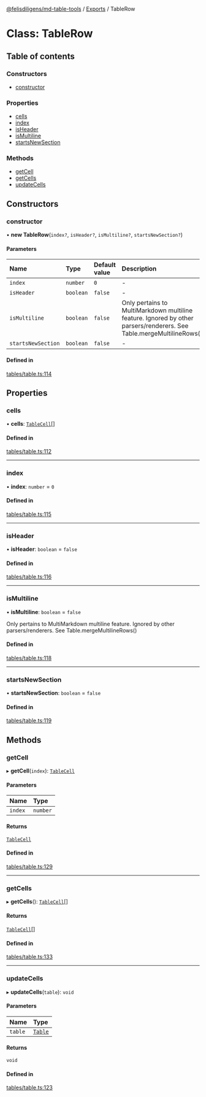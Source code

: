 [@felisdiligens/md-table-tools](../README.md) / [Exports](../modules.md) / TableRow

# Class: TableRow

## Table of contents

### Constructors

- [constructor](TableRow.md#constructor)

### Properties

- [cells](TableRow.md#cells)
- [index](TableRow.md#index)
- [isHeader](TableRow.md#isheader)
- [isMultiline](TableRow.md#ismultiline)
- [startsNewSection](TableRow.md#startsnewsection)

### Methods

- [getCell](TableRow.md#getcell)
- [getCells](TableRow.md#getcells)
- [updateCells](TableRow.md#updatecells)

## Constructors

### constructor

• **new TableRow**(`index?`, `isHeader?`, `isMultiline?`, `startsNewSection?`)

#### Parameters

| Name | Type | Default value | Description |
| :------ | :------ | :------ | :------ |
| `index` | `number` | `0` | - |
| `isHeader` | `boolean` | `false` | - |
| `isMultiline` | `boolean` | `false` | Only pertains to MultiMarkdown multiline feature. Ignored by other parsers/renderers. See Table.mergeMultilineRows() |
| `startsNewSection` | `boolean` | `false` | - |

#### Defined in

[tables/table.ts:114](https://github.com/FelisDiligens/md-table-tools/blob/c0688b5/src/tables/table.ts#L114)

## Properties

### cells

• **cells**: [`TableCell`](TableCell.md)[]

#### Defined in

[tables/table.ts:112](https://github.com/FelisDiligens/md-table-tools/blob/c0688b5/src/tables/table.ts#L112)

___

### index

• **index**: `number` = `0`

#### Defined in

[tables/table.ts:115](https://github.com/FelisDiligens/md-table-tools/blob/c0688b5/src/tables/table.ts#L115)

___

### isHeader

• **isHeader**: `boolean` = `false`

#### Defined in

[tables/table.ts:116](https://github.com/FelisDiligens/md-table-tools/blob/c0688b5/src/tables/table.ts#L116)

___

### isMultiline

• **isMultiline**: `boolean` = `false`

Only pertains to MultiMarkdown multiline feature. Ignored by other parsers/renderers. See Table.mergeMultilineRows()

#### Defined in

[tables/table.ts:118](https://github.com/FelisDiligens/md-table-tools/blob/c0688b5/src/tables/table.ts#L118)

___

### startsNewSection

• **startsNewSection**: `boolean` = `false`

#### Defined in

[tables/table.ts:119](https://github.com/FelisDiligens/md-table-tools/blob/c0688b5/src/tables/table.ts#L119)

## Methods

### getCell

▸ **getCell**(`index`): [`TableCell`](TableCell.md)

#### Parameters

| Name | Type |
| :------ | :------ |
| `index` | `number` |

#### Returns

[`TableCell`](TableCell.md)

#### Defined in

[tables/table.ts:129](https://github.com/FelisDiligens/md-table-tools/blob/c0688b5/src/tables/table.ts#L129)

___

### getCells

▸ **getCells**(): [`TableCell`](TableCell.md)[]

#### Returns

[`TableCell`](TableCell.md)[]

#### Defined in

[tables/table.ts:133](https://github.com/FelisDiligens/md-table-tools/blob/c0688b5/src/tables/table.ts#L133)

___

### updateCells

▸ **updateCells**(`table`): `void`

#### Parameters

| Name | Type |
| :------ | :------ |
| `table` | [`Table`](Table.md) |

#### Returns

`void`

#### Defined in

[tables/table.ts:123](https://github.com/FelisDiligens/md-table-tools/blob/c0688b5/src/tables/table.ts#L123)
